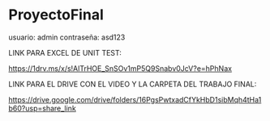 # ProyectoFinal

usuario: admin
contraseña: asd123


LINK PARA EXCEL DE UNIT TEST:

https://1drv.ms/x/s!AlTrHOE_SnSOv1mP5Q9Snabv0JcV?e=hPhNax


LINK PARA EL DRIVE CON EL VIDEO Y LA CARPETA DEL TRABAJO FINAL:

https://drive.google.com/drive/folders/16PgsPwtxadCfYkHbD1sibMqh4tHa1b60?usp=share_link
